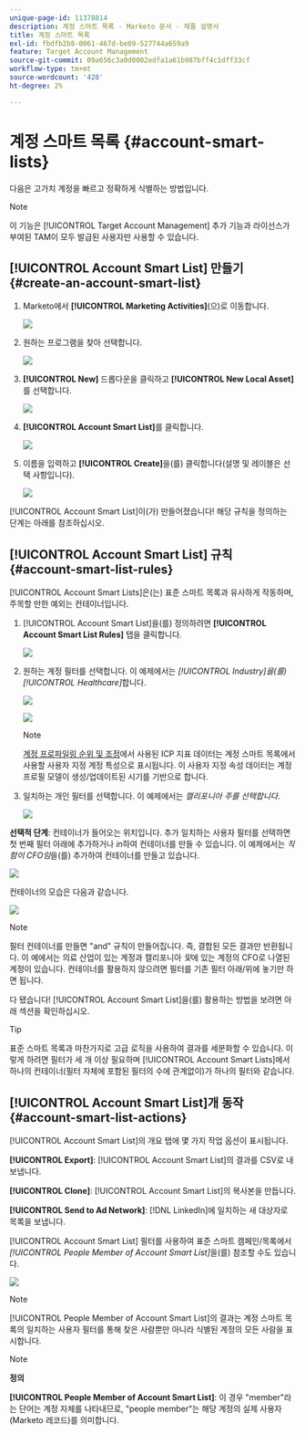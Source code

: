 ```yaml
---
unique-page-id: 11378814
description: 계정 스마트 목록 - Marketo 문서 - 제품 설명서
title: 계정 스마트 목록
exl-id: fbdfb2b8-0061-467d-be89-527744a659a9
feature: Target Account Management
source-git-commit: 09a656c3a0d0002edfa1a61b987bff4c1dff33cf
workflow-type: tm+mt
source-wordcount: '428'
ht-degree: 2%

---
```


# 계정 스마트 목록 {#account-smart-lists}

다음은 고가치 계정을 빠르고 정확하게 식별하는 방법입니다.

>[!NOTE]
>
>이 기능은 [!UICONTROL Target Account Management] 추가 기능과 라이선스가 부여된 TAM이 모두 발급된 사용자만 사용할 수 있습니다.

## [!UICONTROL Account Smart List] 만들기 {#create-an-account-smart-list}

1. Marketo에서 **[!UICONTROL Marketing Activities]**(으)로 이동합니다.

   ![](assets/account-smart-lists-1.png)

1. 원하는 프로그램을 찾아 선택합니다.

   ![](assets/account-smart-lists-2.png)

1. **[!UICONTROL New]** 드롭다운을 클릭하고 **[!UICONTROL New Local Asset]**&#x200B;를 선택합니다.

   ![](assets/account-smart-lists-3.png)

1. **[!UICONTROL Account Smart List]**&#x200B;를 클릭합니다.

   ![](assets/account-smart-lists-4.png)

1. 이름을 입력하고 **[!UICONTROL Create]**&#x200B;을(를) 클릭합니다(설명 및 레이블은 선택 사항입니다).

   ![](assets/account-smart-lists-5.png)

[!UICONTROL Account Smart List]이(가) 만들어졌습니다! 해당 규칙을 정의하는 단계는 아래를 참조하십시오.

## [!UICONTROL Account Smart List] 규칙 {#account-smart-list-rules}

[!UICONTROL Account Smart Lists]은(는) 표준 스마트 목록과 유사하게 작동하며, 주목할 만한 예외는 컨테이너입니다.

1. [!UICONTROL Account Smart List]을(를) 정의하려면 **[!UICONTROL Account Smart List Rules]** 탭을 클릭합니다.

   ![](assets/account-smart-lists-6.png)

1. 원하는 계정 필터를 선택합니다. 이 예제에서는 _[!UICONTROL Industry]을(를) [!UICONTROL Healthcare]_&#x200B;합니다.

   ![](assets/account-smart-lists-7.png)

   ![](assets/account-smart-lists-8.png)

   >[!NOTE]
   >
   >[계정 프로파일링 순위 및 조정](/help/marketo/product-docs/target-account-management/account-profiling/account-profiling-ranking-and-tuning.md)에서 사용된 ICP 지표 데이터는 계정 스마트 목록에서 사용할 사용자 지정 계정 특성으로 표시됩니다. 이 사용자 지정 속성 데이터는 계정 프로필 모델이 생성/업데이트된 시기를 기반으로 합니다.

1. 일치하는 개인 필터를 선택합니다. 이 예제에서는 _캘리포니아 주를 선택합니다_.

   ![](assets/account-smart-lists-9.png)

**선택적 단계**: 컨테이너가 들어오는 위치입니다. 추가 일치하는 사용자 필터를 선택하면 첫 번째 필터 아래에 추가하거나 _in_&#x200B;하여 컨테이너를 만들 수 있습니다. 이 예제에서는 _직함이 CFO임_&#x200B;을(를) 추가하여 컨테이너를 만들고 있습니다.

![](assets/account-smart-lists-10.png)

컨테이너의 모습은 다음과 같습니다.

![](assets/account-smart-lists-11.png)

>[!NOTE]
>
>필터 컨테이너를 만들면 &quot;and&quot; 규칙이 만들어집니다. 즉, 결합된 모든 결과만 반환됩니다. 이 예에서는 의료 산업이 있는 계정과 캘리포니아 _및_&#x200B;에 있는 계정의 CFO로 나열된 계정이 있습니다. 컨테이너를 활용하지 않으려면 필터를 기존 필터 아래/위에 놓기만 하면 됩니다.

다 됐습니다! [!UICONTROL Account Smart List]을(를) 활용하는 방법을 보려면 아래 섹션을 확인하십시오.

>[!TIP]
>
>표준 스마트 목록과 마찬가지로 고급 로직을 사용하여 결과를 세분화할 수 있습니다. 이렇게 하려면 필터가 세 개 이상 필요하며 [!UICONTROL Account Smart Lists]에서 하나의 컨테이너(필터 자체에 포함된 필터의 수에 관계없이)가 하나의 필터와 같습니다.

## [!UICONTROL Account Smart List]개 동작 {#account-smart-list-actions}

[!UICONTROL Account Smart List]의 개요 탭에 몇 가지 작업 옵션이 표시됩니다.

**[!UICONTROL Export]**: [!UICONTROL Account Smart List]의 결과를 CSV로 내보냅니다.

**[!UICONTROL Clone]**: [!UICONTROL Account Smart List]의 복사본을 만듭니다.

**[!UICONTROL Send to Ad Network]**: [!DNL LinkedIn]에 일치하는 새 대상자로 목록을 보냅니다.

[!UICONTROL Account Smart List] 필터를 사용하여 표준 스마트 캠페인/목록에서 _[!UICONTROL People Member of Account Smart List]_&#x200B;을(를) 참조할 수도 있습니다.

![](assets/account-smart-lists-12.png)

>[!NOTE]
>
>[!UICONTROL People Member of Account Smart List]의 결과는 계정 스마트 목록의 일치하는 사용자 필터를 통해 찾은 사람뿐만 아니라 식별된 계정의 모든 사람을 표시합니다.

>[!NOTE]
>
>**정의**
>
>**[!UICONTROL People Member of Account Smart List]**: 이 경우 &quot;member&quot;라는 단어는 계정 자체를 나타내므로, &quot;people member&quot;는 해당 계정의 실제 사용자(Marketo 레코드)를 의미합니다.
